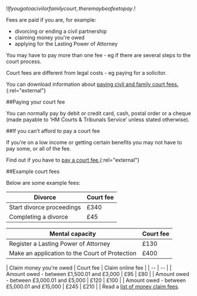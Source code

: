 $!If you go to a civil or family court, there may be a fee to pay.$!

Fees are paid if you are, for example:

- divorcing or ending a civil partnership
- claiming money you're owed
- applying for the Lasting Power of Attorney

You may have to pay more than one fee - eg if there are several steps to the court process.

Court fees are different from legal costs - eg paying for a solicitor.

You can download information about [paying civil and family court fees.](http://hmctsformfinder.direct.gov.uk/HMCTS/GetLeaflet.do?court_leaflets_id=264 "Civil and family court fees"){:rel="external"}

##Paying your court fee

You can normally pay by debit or credit card, cash, postal order or a cheque (made payable to ‘HM Courts & Tribunals Service’ unless stated otherwise).

##If you can’t afford to pay a court fee

If you’re on a low income or getting certain benefits you may not have to pay some, or all of the fee.

Find out if you have to [pay a court fee.](http://hmctsformfinder.direct.gov.uk/HMCTS/GetLeaflet.do?court_leaflets_id=172 "Court Fees – Do you have to pay them"){:rel="external"}

##Example court fees

Below are some example fees:

| Divorce | Court fee |
| -- | -- |
| Start divorce proceedings | £340 |
| Completing a divorce | £45 |  

| Mental capacity | Court fee |
| -- | -- |
| Register a Lasting Power of Attorney | £130 |
| Make an application to the Court of Protection | £400 |

| Claim money you're owed | Court fee  | Claim online fee |
| -- | -- |
| Amount owed - between £1,500.01 and £3,000 | £95 | £80 |
| Amount owed - between £3,000.01 and £5,000 | £120 | £100 |
| Amount owed - between £5,000.01 and £15,000 | £245 | £210 |
| Read a [list of money claim fees](/make-court-claim-for-money/court-fees "Make a court claim for money").






